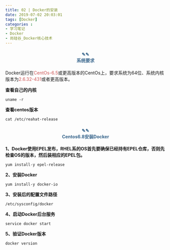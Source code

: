 ```yaml
---
title: 02 | Docker的安装
date: 2019-07-02 20:03:01
tags: [Docker]
categories :
- 学习笔记
- Docker
- 尚硅谷_Docker核心技术
---
```


#### <center><font color = "#36648B">✎✎</font><br/><font color = "#36648B">系统要求</font></center>
Docker运行在<font color = "#CD5555">CentOs-6.5</font>或更高版本的CentOs上，要求系统为64位、系统内核版本为<font color = "#CD5555">2.6.32-431</font>或者更高版本。

**查看自己的内核**
```
uname -r
```
**查看centos版本**
```
cat /etc/reahat-release
```
 


#### <center><font color = "#36648B">✎✎</font><br/><font color = "#36648B">Centos6.8安装Docker</font></center>

**1、Docker使用EPEL发布，RHEL系的OS首先要确保已经持有EPEL仓库，否则先检查OS的版本，然后装相应的EPEL包。**
```
yum install-y epel-release
```
**2、安装Docker**
```
yum install-y docker-io
```
**3、安装后的配置文件路径**
```
/etc/sysconfig/docker
```

**4、启动Docker后台服务**
```
service docker start
```

**5、验证Docker版本**
```
docker version
```
















